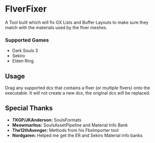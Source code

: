 # FlverFixer
A Tool built which will fix GX Lists and Buffer Layouts to make sure they match with the materials used by the flver meshes.
### Supported Games
- Dark Souls 3
- Sekiro
- Elden Ring
## Usage
Drag any supported dcx that contains a flver (or multiple flvers) onto the executable.
It will not create a new dcx, the original dcx will be replaced.
## Special Thanks
- **TKGP/JKAnderson:** SoulsFormats
- **Meowmaritus:** SoulsAssetPipeline and Material Info Bank
- **The12thAvenger:** Methods from his FbxImporter tool
- **Nordgaren:** Helped me get the ER and Sekiro Material info banks
